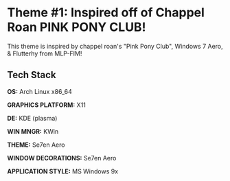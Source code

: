 # Theme #1: Inspired off of Chappel Roan PINK PONY CLUB!

This theme is inspired by chappel roan's "Pink Pony Club", Windows 7 Aero, & Flutterhy from MLP-FIM!

## Tech Stack

**OS:** Arch Linux x86_64 

**GRAPHICS PLATFORM:** X11

**DE:** KDE (plasma)

**WIN MNGR:** KWin

**THEME:** Se7en Aero

  **WINDOW DECORATIONS:** Se7en Aero

  **APPLICATION STYLE:** MS Windows 9x
